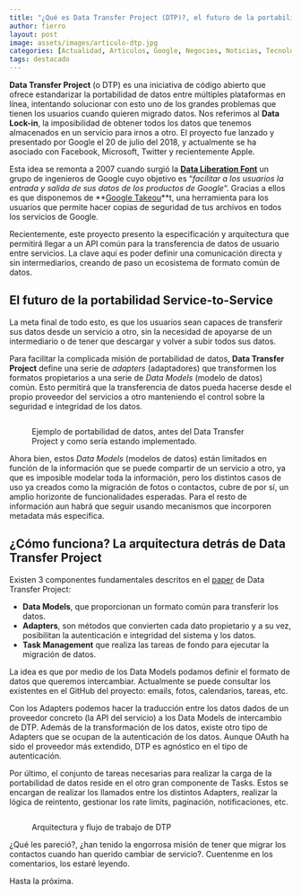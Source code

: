 ```yaml
---
title: "¿Qué es Data Transfer Project (DTP)?, el futuro de la portabilidad de datos entre servicios online"
author: fierro
layout: post
image: assets/images/articulo-dtp.jpg
categories: [Actualidad, Articulos, Google, Negocios, Noticias, Tecnología]
tags: destacado
---
```

**Data Transfer Project** (o DTP) es una iniciativa de código abierto que ofrece estandarizar la portabilidad de datos entre múltiples plataformas en línea, intentando solucionar con esto uno de los grandes problemas que tienen los usuarios cuando quieren migrado datos. Nos referimos al **Data Lock-in**, la imposibilidad de obtener todos los datos que tenemos almacenados en un servicio para irnos a otro. El proyecto fue lanzado y presentado por Google el 20 de julio del 2018, y actualmente se ha asociado con Facebook, Microsoft, Twitter y recientemente Apple.

Esta idea se remonta a 2007 cuando surgió la **[Data Liberation Font](http://dataliberation.blogspot.com/)** un grupo de ingenieros de Google cuyo objetivo es &#8220;_facilitar a los usuarios la entrada y salida de sus datos de los productos de Google_&#8220;. Gracias a ellos es que disponemos de **[Google Takeou](https://takeout.google.com/)**t, una herramienta para los usuarios que permite hacer copias de seguridad de tus archivos en todos los servicios de Google. 

Recientemente, este proyecto presento la especificación y arquitectura que permitirá llegar a un API común para la transferencia de datos de usuario entre servicios. La clave aquí es poder definir una comunicación directa y sin intermediarios, creando de paso un ecosistema de formato común de datos.

## El futuro de la portabilidad Service-to-Service

La meta final de todo esto, es que los usuarios sean capaces de transferir sus datos desde un servicio a otro, sin la necesidad de apoyarse de un intermediario o de tener que descargar y volver a subir todos sus datos.

Para facilitar la complicada misión de portabilidad de datos, **Data Transfer Project** define una serie de _adapters_ (adaptadores) que transformen los formatos propietarios a una serie de _Data Models_ (modelo de datos) común. Esto permitirá que la transferencia de datos pueda hacerse desde el propio proveedor del servicios a otro manteniendo el control sobre la seguridad e integridad de los datos.<figure class="wp-block-image">

<img src="https://consultancysoft.com/wp-content/uploads/2019/08/Imagen1-1024x532.png" alt="" class="wp-image-2754" srcset="https://consultancysoft.com/wp-content/uploads/2019/08/Imagen1-1024x532.png 1024w, https://consultancysoft.com/wp-content/uploads/2019/08/Imagen1-300x156.png 300w, https://consultancysoft.com/wp-content/uploads/2019/08/Imagen1-768x399.png 768w, https://consultancysoft.com/wp-content/uploads/2019/08/Imagen1.png 1366w" sizes="(max-width: 1024px) 100vw, 1024px" /> <figcaption>Ejemplo de portabilidad de datos, antes del Data Transfer Project y como sería estando implementado.</figcaption></figure> 

Ahora bien, estos _Data Models_ (modelos de datos) están limitados en función de la información que se puede compartir de un servicio a otro, ya que es imposible modelar toda la información, pero los distintos casos de uso ya creados como la migración de fotos o contactos, cubre de por sí, un amplio horizonte de funcionalidades esperadas. Para el resto de información aun habrá que seguir usando mecanismos que incorporen metadata más especifica.

## ¿Cómo funciona? La arquitectura detrás de Data Transfer Project

Existen 3 componentes fundamentales descritos en el [paper](https://datatransferproject.dev/dtp-overview.pdf) de Data Transfer Project:

  * **Data Models**, que proporcionan un formato común para transferir los datos.
  * **Adapters**, son métodos que convierten cada dato propietario y a su vez, posibilitan la autenticación e integridad del sistema y los datos.
  * **Task Management** que realiza las tareas de fondo para ejecutar la migración de datos.

La idea es que por medio de los Data Models podamos definir el formato de datos que queremos intercambiar. Actualmente se puede consultar los existentes en el GitHub del proyecto: emails, fotos, calendarios, tareas, etc.

Con los Adapters podemos hacer la traducción entre los datos dados de un proveedor concreto (la API del servicio) a los Data Models de intercambio de DTP. Además de la transformación de los datos, existe otro tipo de Adapters que se ocupan de la autenticación de los datos. Aunque OAuth ha sido el proveedor más extendido, DTP es agnóstico en el tipo de autenticación.

Por último, el conjunto de tareas necesarias para realizar la carga de la portabilidad de datos reside en el otro gran componente de Tasks. Estos se encargan de realizar los llamados entre los distintos Adapters, realizar la lógica de reintento, gestionar los rate limits, paginación, notificaciones, etc.<figure class="wp-block-image">

<img src="https://consultancysoft.com/wp-content/uploads/2019/08/Imagen2-1024x974.png" alt="" class="wp-image-2755" srcset="https://consultancysoft.com/wp-content/uploads/2019/08/Imagen2-1024x974.png 1024w, https://consultancysoft.com/wp-content/uploads/2019/08/Imagen2-300x285.png 300w, https://consultancysoft.com/wp-content/uploads/2019/08/Imagen2-768x730.png 768w, https://consultancysoft.com/wp-content/uploads/2019/08/Imagen2.png 1366w" sizes="(max-width: 1024px) 100vw, 1024px" /> <figcaption>Arquitectura y flujo de trabajo de DTP </figcaption></figure> 

¿Qué les pareció?, ¿han tenido la engorrosa misión de tener que migrar los contactos cuando han querido cambiar de servicio?. Cuentenme en los comentarios, los estaré leyendo. 

Hasta la próxima.